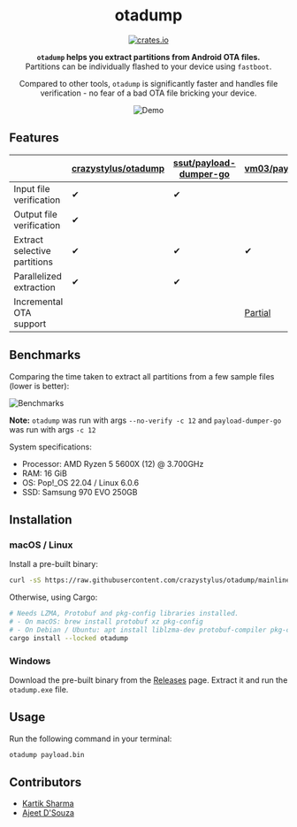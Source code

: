 <!-- markdownlint-configure-file {
  "MD033": false,
  "MD041": false
} -->

<div align="center">

# otadump

[![crates.io][crates.io-badge]][crates.io]

**`otadump` helps you extract partitions from Android OTA files.** <br />
Partitions can be individually flashed to your device using `fastboot`.

Compared to other tools, `otadump` is significantly faster and handles file
verification - no fear of a bad OTA file bricking your device.

![Demo][demo]

</div>

## Features

|                              | [crazystylus/otadump] | [ssut/payload-dumper-go] | [vm03/payload_dumper]                     |
| ---------------------------- | --------------------- | ------------------------ | ----------------------------------------- |
| Input file verification      | ✔                     | ✔                        |                                           |
| Output file verification     | ✔                     |                          |                                           |
| Extract selective partitions | ✔                     | ✔                        | ✔                                         |
| Parallelized extraction      | ✔                     | ✔                        |                                           |
| Incremental OTA support      |                       |                          | [Partial][payload_dumper-incremental-ota] |

## Benchmarks

Comparing the time taken to extract all partitions from a few sample files
(lower is better):

![Benchmarks][benchmarks]

**Note:** `otadump` was run with args `--no-verify -c 12` and `payload-dumper-go` was run with args `-c 12`

System specifications:

- Processor: AMD Ryzen 5 5600X (12) @ 3.700GHz
- RAM: 16 GiB
- OS: Pop!_OS 22.04 / Linux 6.0.6
- SSD: Samsung 970 EVO 250GB

## Installation

### macOS / Linux

Install a pre-built binary:

```sh
curl -sS https://raw.githubusercontent.com/crazystylus/otadump/mainline/install.sh | bash
```

Otherwise, using Cargo:

```sh
# Needs LZMA, Protobuf and pkg-config libraries installed.
# - On macOS: brew install protobuf xz pkg-config
# - On Debian / Ubuntu: apt install liblzma-dev protobuf-compiler pkg-config
cargo install --locked otadump
```

### Windows

Download the pre-built binary from the [Releases] page. Extract it and run the
`otadump.exe` file.

## Usage

Run the following command in your terminal:

```sh
otadump payload.bin
```

## Contributors

- [Kartik Sharma][crazystylus]
- [Ajeet D'Souza][ajeetdsouza]

[ajeetdsouza]: https://github.com/ajeetdsouza
[benchmarks]: contrib/benchmarks.svg
[crates.io-badge]: https://img.shields.io/crates/v/otadump?logo=rust&logoColor=white&style=flat-square
[crates.io]: https://crates.io/crates/otadump
[crazystylus]: https://github.com/crazystylus
[crazystylus/otadump]: https://github.com/crazystylus/otadump
[demo]: contrib/demo.gif
[payload_dumper-incremental-ota]: https://github.com/vm03/payload_dumper/issues/53
[releases]: https://github.com/crazystylus/otadump/releases
[ssut/payload-dumper-go]: https://github.com/ssut/payload-dumper-go
[vm03/payload_dumper]: https://github.com/crazystylus/otadump
